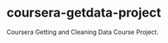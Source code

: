 coursera-getdata-project
========================

Coursera Getting and Cleaning Data Course Project.
